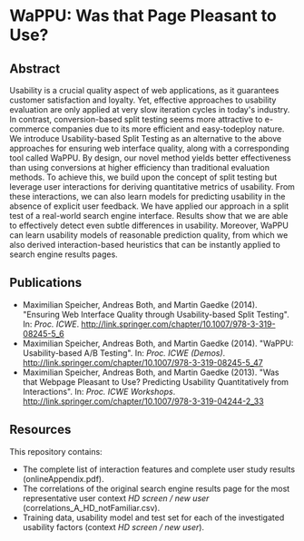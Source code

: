 WaPPU: Was that Page Pleasant to Use?
=====================================

## Abstract

Usability is a crucial quality aspect of web applications, as it guarantees customer satisfaction and loyalty. Yet, effective approaches to usability evaluation are only applied at very slow iteration cycles in today's industry. In contrast, conversion-based split testing seems more attractive to e-commerce companies due to its more efficient and easy-todeploy nature. We introduce Usability-based Split Testing as an alternative to the above approaches for ensuring web interface quality, along with a corresponding tool called WaPPU. By design, our novel method yields better effectiveness than using conversions at higher efficiency than traditional evaluation methods. To achieve this, we build upon the concept of split testing but leverage user interactions for deriving quantitative metrics of usability. From these interactions, we can also learn models for predicting usability in the absence of explicit user feedback. We have applied our approach in a split test of a real-world search engine interface. Results show that we are able to effectively detect even subtle differences in usability. Moreover, WaPPU can learn usability models of reasonable prediction quality, from which we also derived interaction-based heuristics that can be instantly applied to search engine results pages.

## Publications

- Maximilian Speicher, Andreas Both, and Martin Gaedke (2014). "Ensuring Web Interface Quality through Usability-based Split Testing". In: *Proc. ICWE*. http://link.springer.com/chapter/10.1007/978-3-319-08245-5_6
- Maximilian Speicher, Andreas Both, and Martin Gaedke (2014). "WaPPU: Usability-based A/B Testing". In: *Proc. ICWE (Demos)*. http://link.springer.com/chapter/10.1007/978-3-319-08245-5_47
- Maximilian Speicher, Andreas Both, and Martin Gaedke (2013). "Was that Webpage Pleasant to Use? Predicting Usability Quantitatively from Interactions". In: *Proc. ICWE Workshops*. http://link.springer.com/chapter/10.1007/978-3-319-04244-2_33

## Resources

This repository contains:

- The complete list of interaction features and complete user study results (onlineAppendix.pdf).
- The correlations of the original search engine results page for the most representative user context *HD screen / new user* (correlations_A_HD_notFamiliar.csv).
- Training data, usability model and test set for each of the investigated usability factors (context *HD screen / new user*).
